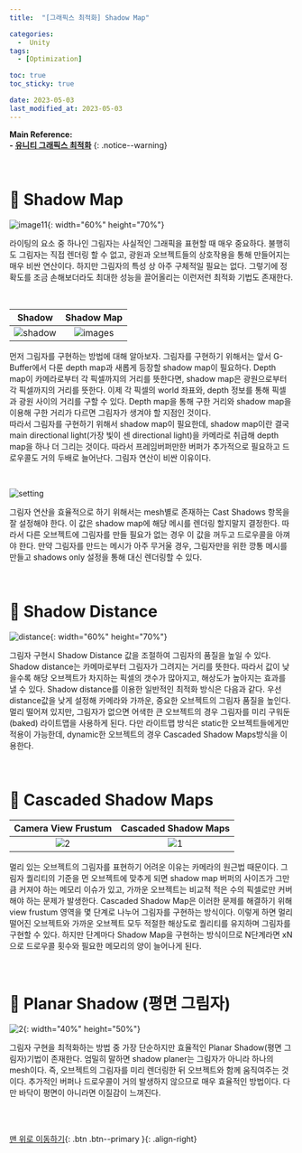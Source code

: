```yaml
---
title:  "[그래픽스 최적화] Shadow Map" 

categories:
  -  Unity
tags:
  - [Optimization]

toc: true
toc_sticky: true

date: 2023-05-03
last_modified_at: 2023-05-03
---
```



**Main Reference: <br>- [유니티 그래픽스 최적화](https://product.kyobobook.co.kr/detail/S000001888125)**
{: .notice--warning}

<br>

# 🐳 Shadow Map

![image11](https://user-images.githubusercontent.com/96368476/235971820-fa0a1dd6-70e9-46cd-b923-9680ad1d2f07.png){: width="60%" height="70%"}

라이팅의 요소 중 하나인 그림자는 사실적인 그래픽을 표현할 때 매우 중요하다. 불행히도 그림자는 직접 렌더링 할 수 없고, 광원과 오브젝트들의 상호작용을 통해 만들어지는 매우 비싼 연산이다. 하지만 그림자의 특성 상 아주 구체적일 필요는 없다. 그렇기에 정확도를 조금 손해보더라도 최대한 성능을 끌어올리는 이런저런 최적화 기법도 존재한다.


<br>

| Shadow | Shadow Map |
|:-:|:-:|
|![shadow](https://user-images.githubusercontent.com/96368476/235975526-8bdca76e-8531-4563-9bc3-21352e99784d.png)|![images](https://user-images.githubusercontent.com/96368476/235972537-40687846-ed52-4836-9ace-c2d9f487e575.jpeg)|  

먼저 그림자를 구현하는 방법에 대해 알아보자. 그림자를 구현하기 위해서는 앞서 G-Buffer에서 다룬 depth map과 새롭게 등장할 shadow map이 필요하다. Depth map이 카메라로부터 각 픽셀까지의 거리를 뜻한다면, shadow map은 광원으로부터 각 픽셀까지의 거리를 뜻한다. 이제 각 픽셀의 world 좌표와, depth 정보를 통해 픽셀과 광원 사이의 거리를 구할 수 있다. Depth map을 통해 구한 거리와 shadow map을 이용해 구한 거리가 다르면 그림자가 생겨야 할 지점인 것이다. <br>따라서 그림자를 구현하기 위해서 shadow map이 필요한데, shadow map이란 결국 main directional light(가장 빛이 센 directional light)을 카메라로 취급해 depth map을 하나 더 그리는 것이다. 따라서 프레임버퍼만한 버퍼가 추가적으로 필요하고 드로우콜도 거의 두배로 늘어난다. 그림자 연산이 비싼 이유이다.

<br>

![setting](https://user-images.githubusercontent.com/96368476/235981326-74138ec6-ec9b-485d-91f7-fe813e3ce62e.png)

그림자 연산을 효율적으로 하기 위해서는 mesh별로 존재하는 Cast Shadows 항목을 잘 설정해야 한다. 이 값은 shadow map에 해당 메시를 렌더링 할지말지 결정한다. 따라서 다른 오브젝트에 그림자를 만들 필요가 없는 경우 이 값을 꺼두고 드로우콜을 아껴야 한다. 만약 그림자를 만드는 메시가 아주 무거울 경우, 그림자만을 위한 깡통 메시를 만들고 shadows only 설정을 통해 대신 렌더링할 수 있다.



<br>


# 🐳 Shadow Distance

![distance](https://user-images.githubusercontent.com/96368476/236117104-1924111c-99a2-4a73-8999-da9db7768fde.jpeg){: width="60%" height="70%"}

그림자 구현시 Shadow Distance 값을 조절하여 그림자의 품질을 높일 수 있다. Shadow distance는 카메마로부터 그림자가 그려지는 거리를 뜻한다. 따라서 값이 낮을수록 해당 오브젝트가 차지하는 픽셀의 갯수가 많아지고, 해상도가 높아지는 효과를 낼 수 있다. Shadow distance를 이용한 일반적인 최적화 방식은 다음과 같다. 우선 distance값을 낮게 설정해 카메라와 가까운, 중요한 오브젝트의 그림자 품질을 높인다. 멀리 떨어져 있지만, 그림자가 없으면 어색한 큰 오브젝트의 경우 그림자를 미리 구워둔(baked) 라이트맵을 사용하게 된다. 다만 라이트맵 방식은 static한 오브젝트들에게만 적용이 가능한데, dynamic한 오브젝트의 경우 Cascaded Shadow Maps방식을 이용한다.


<br>


# 🐳 Cascaded Shadow Maps

| Camera View Frustum | Cascaded Shadow Maps |
|:-:|:-:|
|![2](https://user-images.githubusercontent.com/96368476/236127330-0924be69-9766-41e8-91cc-4f4e1f9c9e67.png)|![1](https://user-images.githubusercontent.com/96368476/236127323-08db91c5-918d-405b-b678-4afe6d65fc69.png)|  

멀리 있는 오브젝트의 그림자를 표현하기 어려운 이유는 카메라의 원근법 때문이다. 그림자 퀄리티의 기준을 먼 오브젝트에 맞추게 되면 shadow map 버퍼의 사이즈가 그만큼 커져야 하는 메모리 이슈가 있고, 가까운 오브젝트는 비교적 적은 수의 픽셀로만 커버해야 하는 문제가 발생한다. Cascaded Shadow Map은 이러한 문제를 해결하기 위해 view frustum 영역을 몇 단계로 나누어 그림자를 구현하는 방식이다. 이렇게 하면 멀리 떨어진 오브젝트와 가까운 오브젝트 모두 적절한 해상도로 퀄리티를 유지하며 그림자를 구현할 수 있다. 하지만 단계마다 Shadow Map을 구현하는 방식이므로 N단계라면 xN으로 드로우콜 횟수와 필요한 메모리의 양이 늘어나게 된다.



<br>


# 🐳 Planar Shadow (평면 그림자)

![2](https://user-images.githubusercontent.com/96368476/236137800-69860195-f901-4666-baad-b93a87fc15b7.jpeg){: width="40%" height="50%"}

그림자 구현을 최적화하는 방법 중 가장 단순하지만 효율적인 Planar Shadow(평면 그림자)기법이 존재한다. 엄밀히 말하면 shadow planer는 그림자가 아니라 하나의 mesh이다. 즉, 오브젝트의 그림자를 미리 렌더링한 뒤 오브젝트와 함께 움직여주는 것이다. 추가적인 버퍼나 드로우콜이 거의 발생하지 않으므로 매우 효율적인 방법이다. 다만 바닥이 평면이 아니라면 이질감이 느껴진다.



<br>
<br>


[맨 위로 이동하기](#){: .btn .btn--primary }{: .align-right}